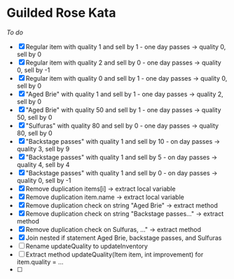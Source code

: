 # Guilded Rose Kata

*To do*
- [x] Regular item with quality 1 and sell by 1 - one day passes -> quality 0, sell by 0
- [x] Regular item with quality 2 and sell by 0 - one day passes -> quality 0, sell by -1
- [x] Regular item with quality 0 and sell by 1 - one day passes -> quality 0, sell by 0
- [x] "Aged Brie" with quality 1 and sell by 1 - one day passes -> quality 2, sell by 0
- [x] "Aged Brie" with quality 50 and sell by 1 - one day passes -> quality 50, sell by 0
- [x] "Sulfuras" with quality 80 and sell by 0 - one day passes -> quality 80, sell by 0
- [x] "Backstage passes" with quality 1 and sell by 10 - on day passes -> quality 3, sell by 9
- [x] "Backstage passes" with quality 1 and sell by 5 - on day passes -> quality 4, sell by 4
- [x] "Backstage passes" with quality 1 and sell by 0 - on day passes -> quality 0, sell by -1
- [x] Remove duplication items[i] -> extract local variable
- [x] Remove duplication item.name -> extract local variable
- [x] Remove duplication check on string "Aged Brie" -> extract method
- [x] Remove duplication check on string "Backstage passes..." -> extract method
- [x] Remove duplication check on Sulfuras, ..." -> extract method
- [x] Join nested if statement Aged Brie, backstage passes, and Sulfuras
- [ ] Rename updateQuality to updateInventory
- [ ] Extract method updateQuality(Item item, int improvement) for item.quality = ...
- [ ] 

